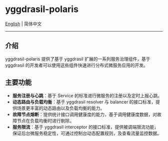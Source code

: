 # yggdrasil-polaris

[English](./README.md) | 简体中文

---

## 介绍

yggdrasil-polaris 提供了基于 yggdrasil 扩展的一系列服务治理组件，基于 yggdrasil 的开发者可以使用这些组件快速进行分布式微服务应用的开发。

## 主要功能

* **服务注册与心跳**：基于 Service 的标准进行微服务的注册以及定时上报心跳。
* **动态路由与负载均衡**：基于 yggdrasil resolver 与 balancer 的接口标准，提供场景更丰富的动态路由以及负载均衡的能力。
* **故障节点熔断**：提供统计接口调用健康度的能力，基于调用健康度数据，对故障节点在负载均衡时进行剔除。
* **服务限流**：基于 yggdrasil interceptor 的接口标准，提供被调端限流功能，保证后台微服务稳定性，可通过控制台动态配置规则，及查看流量监控数据。